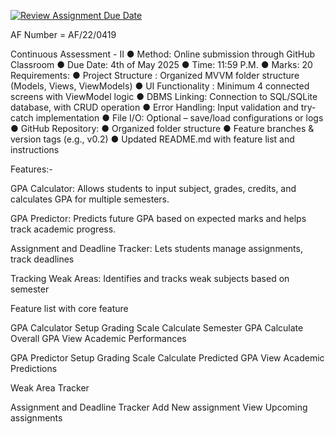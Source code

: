 [![Review Assignment Due Date](https://classroom.github.com/assets/deadline-readme-button-22041afd0340ce965d47ae6ef1cefeee28c7c493a6346c4f15d667ab976d596c.svg)](https://classroom.github.com/a/XEg8zYV8)

AF Number = AF/22/0419


Continuous Assessment - II 
● Method: Online submission through GitHub Classroom 
● Due Date: 4th of May 2025 
● Time: 11:59 P.M. 
● Marks: 20 
Requirements: 
● Project Structure : Organized MVVM folder structure (Models, Views, 
ViewModels) 
● UI Functionality : Minimum 4 connected screens with ViewModel logic 
● DBMS Linking: Connection to SQL/SQLite database, with CRUD operation 
● Error Handling: Input validation and try-catch implementation 
● File I/O: Optional – save/load configurations or logs 
● GitHub Repository: 
● Organized folder structure 
● Feature branches & version tags (e.g., v0.2) 
● Updated README.md with feature list and instructions



Features:-

GPA Calculator: Allows students to input subject, grades, credits, and calculates GPA for multiple semesters.

GPA Predictor: Predicts future GPA based on expected marks and helps track academic progress.

Assignment and Deadline Tracker: Lets students manage assignments, track deadlines

Tracking Weak Areas: Identifies and tracks weak subjects based on semester


Feature list with core feature

GPA Calculator
	Setup Grading Scale
	Calculate Semester GPA
	Calculate Overall GPA
	View Academic Performances

GPA Predictor
	Setup Grading Scale
	Calculate Predicted GPA
	View Academic Predictions

Weak Area Tracker

Assignment and Deadline Tracker
	Add New assignment
	View Upcoming assignments

